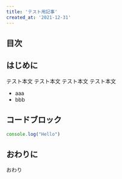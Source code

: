 ```yaml
---
title: 'テスト用記事'
created_at: '2021-12-31'
---
```


## 目次

## はじめに

テスト本文
テスト本文
テスト本文
テスト本文

- aaa
- bbb

## コードブロック

```javascript
console.log("Hello")
```

## おわりに

おわり